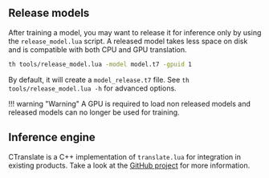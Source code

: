 ## Release models

After training a model, you may want to release it for inference only by using the `release_model.lua` script. A released model takes less space on disk and is compatible with both CPU and GPU translation.

```bash
th tools/release_model.lua -model model.t7 -gpuid 1
```

By default, it will create a `model_release.t7` file. See `th tools/release_model.lua -h` for advanced options.

!!! warning "Warning"
    A GPU is required to load non released models and released models can no longer be used for training.

## Inference engine

CTranslate is a C++ implementation of `translate.lua` for integration in existing products. Take a look at the [GitHub project](https://github.com/OpenNMT/CTranslate) for more information.
